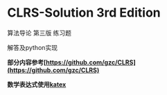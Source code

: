 # CLRS-Solution 3rd Edition #

算法导论 第三版 练习题

解答及python实现

**部分内容参考[https://github.com/gzc/CLRS](https://github.com/gzc/CLRS)**

**数学表达式使用[katex](https://khan.github.io/KaTeX/)**
